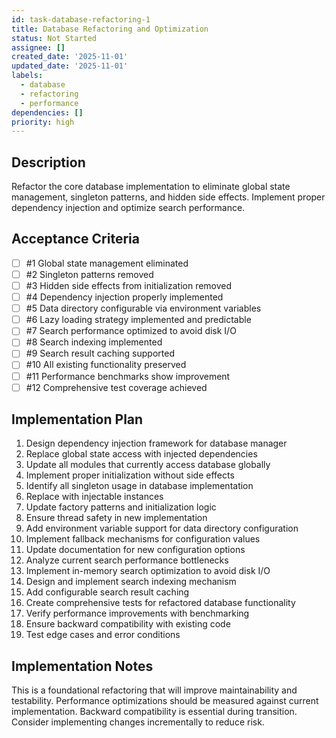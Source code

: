 ```yaml
---
id: task-database-refactoring-1
title: Database Refactoring and Optimization
status: Not Started
assignee: []
created_date: '2025-11-01'
updated_date: '2025-11-01'
labels:
  - database
  - refactoring
  - performance
dependencies: []
priority: high
---
```


## Description

<!-- SECTION:DESCRIPTION:BEGIN -->
Refactor the core database implementation to eliminate global state management, singleton patterns, and hidden side effects. Implement proper dependency injection and optimize search performance.
<!-- SECTION:DESCRIPTION:END -->

## Acceptance Criteria
<!-- AC:BEGIN -->
- [ ] #1 Global state management eliminated
- [ ] #2 Singleton patterns removed
- [ ] #3 Hidden side effects from initialization removed
- [ ] #4 Dependency injection properly implemented
- [ ] #5 Data directory configurable via environment variables
- [ ] #6 Lazy loading strategy implemented and predictable
- [ ] #7 Search performance optimized to avoid disk I/O
- [ ] #8 Search indexing implemented
- [ ] #9 Search result caching supported
- [ ] #10 All existing functionality preserved
- [ ] #11 Performance benchmarks show improvement
- [ ] #12 Comprehensive test coverage achieved
<!-- AC:END -->

## Implementation Plan

<!-- SECTION:PLAN:BEGIN -->
1. Design dependency injection framework for database manager
2. Replace global state access with injected dependencies
3. Update all modules that currently access database globally
4. Implement proper initialization without side effects
5. Identify all singleton usage in database implementation
6. Replace with injectable instances
7. Update factory patterns and initialization logic
8. Ensure thread safety in new implementation
9. Add environment variable support for data directory configuration
10. Implement fallback mechanisms for configuration values
11. Update documentation for new configuration options
12. Analyze current search performance bottlenecks
13. Implement in-memory search optimization to avoid disk I/O
14. Design and implement search indexing mechanism
15. Add configurable search result caching
16. Create comprehensive tests for refactored database functionality
17. Verify performance improvements with benchmarking
18. Ensure backward compatibility with existing code
19. Test edge cases and error conditions
<!-- SECTION:PLAN:END -->

## Implementation Notes

<!-- SECTION:NOTES:BEGIN -->
This is a foundational refactoring that will improve maintainability and testability. Performance optimizations should be measured against current implementation. Backward compatibility is essential during transition. Consider implementing changes incrementally to reduce risk.
<!-- SECTION:NOTES:END -->